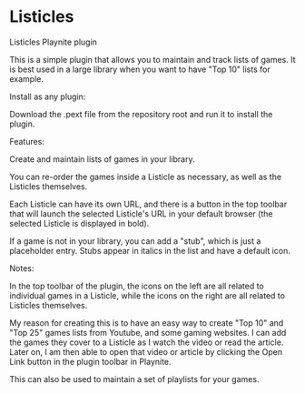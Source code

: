 # Listicles
 Listicles Playnite plugin

This is a simple plugin that allows you to maintain and track lists of games.
It is best used in a large library when you want to have "Top 10" lists for example.
 
Install as any plugin:

Download the .pext file from the repository root and run it to install the plugin.

Features:

Create and maintain lists of games in your library.

You can re-order the games inside a Listicle as necessary, as well as the Listicles themselves.

Each Listicle can have its own URL, and there is a button in the top toolbar that will launch the selected Listicle's URL in your default browser (the selected Listicle is displayed in bold).

If a game is not in your library, you can add a "stub", which is just a placeholder entry. Stubs appear in italics in the list and have a default icon.

Notes:

In the top toolbar of the plugin, the icons on the left are all related to individual games in a Listicle, while the icons on the right are all related to Listicles themselves.

My reason for creating this is to have an easy way to create "Top 10" and "Top 25" games lists from Youtube, and some gaming websites. I can add the games they cover to a Listicle as I watch the video or read the article. Later on, I am then able to open that video or article by clicking the Open Link button in the plugin toolbar in Playnite.

This can also be used to maintain a set of playlists for your games.
